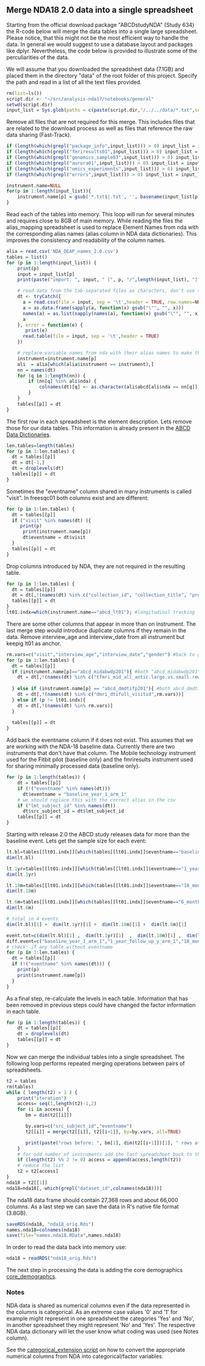 ## Merge NDA18 2.0 data into a single spreadsheet

Starting from the official download package "ABCDstudyNDA" (Study 634) the R-code below will merge the data tables into a single large spreadsheet. Please notice, that this might not be the most efficient way to handle the data. In general we would suggest to use a database layout and packages like dplyr. Nevertheless, the code below is provided to illustrate some of the perculiarities of the data.

We will assume that you downloaded the spreadsheet data (7.1GB) and placed them in the directory "data" of the root folder of this project. Specify the path and read in a list of all the text files provided.

```r
rm(list=ls())
script.dir <- "~/src/analysis-nda17/notebooks/general"
setwd(script.dir)
input_list = Sys.glob(paths = c(paste(script.dir,"/../../data/*.txt",sep="")))
```

Remove all files that are not required for this merge. This includes files that are related to the download process as well as files that reference the raw data sharing (Fast-Track).

```r
if (length(which(grepl("package_info",input_list))) > 0) input_list = input_list[-which(grepl("package_info",input_list))]
if (length(which(grepl("fmriresults01",input_list))) > 0) input_list = input_list[-which(grepl("fmriresults01",input_list))]
if (length(which(grepl("genomics_sample03",input_list))) > 0) input_list = input_list[-which(grepl("genomics_sample03",input_list))]
if (length(which(grepl("aurora01",input_list))) > 0) input_list = input_list[-which(grepl("aurora01",input_list))]
if (length(which(grepl("omics_experiments",input_list))) > 0) input_list = input_list[-which(grepl("omics_experiments",input_list))]
if (length(which(grepl("errors",input_list))) > 0) input_list = input_list[-which(grepl("errors",input_list))]

instrument.name=NULL
for(p in 1:length(input_list)){
    instrument.name[p] = gsub('*.txt$|.txt', '', basename(input_list[p])) 
}
```

Read each of the tables into memory. This loop will run for several minutes and requires close to 8GB of main memory. While reading the files the alias_mapping spreadsheet is used to replace Element Names from nda with the corresponding alias names (alias column in NDA data dictionaries). This improves the consistency and readability of the column names.

```r
alia = read.csv('NDA_DEAP_names_2.0.csv')
tables = list()
for (p in 1:length(input_list)) {
    print(p)
    input = input_list[p]
    print(paste("import: ", input, " [", p, "/",length(input_list), "]", sep=""))

    # read data from the tab-separated files as characters, don't use the usual comment character (can be in second row of item description)
    dt <- tryCatch({
      a = read.csv(file = input, sep = '\t',header = TRUE, row.names=NULL, comment.char = "", quote="", check.names=FALSE)
      a = as.data.frame(sapply(a, function(x) gsub("\"", "", x)))
      names(a) = as.list(sapply(names(a), function(x) gsub("\"", "", x)))
      a
    }, error = function(e) {
       print(e)
      read.table(file = input, sep = '\t',header = TRUE)
    })

    # replace variable names from nda with their alias names to make them more like ABCD
    instrument=instrument.name[p]
    ali  = alia[which(alia$instrument == instrument),]
    nn = names(dt)
    for (q in 1:length(nn)) {
        if (nn[q] %in% ali$nda) {
            colnames(dt)[q] <- as.character(ali$abcd[ali$nda == nn[q]])
        }
    }
    tables[[p]] = dt
}
```

The first row in each spreadsheet is the element description. Lets remove those for our data tables. This information is already present in the [ABCD Data Dictionaries](https://ndar.nih.gov/data_dictionary.html?source=ABCD%2BRelease%2B2.0&submission=ALL).
```r
len.tables=length(tables)
for (p in 1:len.tables) {
  dt = tables[[p]]
  dt = dt[-1,]
  dt = droplevels(dt)
  tables[[p]] = dt
}
```

Sometimes the "eventname" column shared in many instruments is called "visit". In freesqc01 both columns exist and are different:
```r
for (p in 1:len.tables) {
  dt = tables[[p]]
  if ("visit" %in% names(dt) ){
     print(p)
      print(instrument.name[p])
      dt$eventname = dt$visit
  }
  tables[[p]] = dt
}
```

Drop columns introduced by NDA, they are not required in the resulting table.

```r
for (p in 1:len.tables) {
  dt = tables[[p]]
  dt = dt[,!(names(dt) %in% c("collection_id", "collection_title", "promoted_subjectkey", "subjectkey", "study_cohort_name"))]
  tables[[p]] = dt
}
lt01.indx=which(instrument.name=="abcd_lt01"); #longitudinal tracking
```

There are some other columns that appear in more than on instrument. The last merge step would introduce duplicate columns if they remain in the data. Remove interview_age and interview_date from all instrument but keepig lt01 as anchor.

```r
rm.vars=c("visit","interview_age","interview_date","gender") #back to gender again
for (p in 1:len.tables) {
  dt = tables[[p]]
  if (instrument.name[p]=="abcd_midabwdp201"){ #both "abcd_midabwdp201" and "abcd_midabwdp01" have the same variables (same values), delete one;
    dt = dt[,!(names(dt) %in% c("tfmri_mid_all_antic.large.vs.small.reward_beta_cort.destrieux_g.front.inf.orbital.rh",rm.vars))]
   
  } else if (instrument.name[p] == "abcd_dmdtifp201"){ #both abcd_dmdtifp101 and abcd_dmdtifp201 have the same variable, delete one;
    dt = dt[,!(names(dt) %in% c("dmri_dtifull_visitid",rm.vars))]
  } else if (p != lt01.indx){
    dt = dt[,!(names(dt) %in% rm.vars)] 
  }
  
  tables[[p]] = dt
}
```

Add back the eventname column if it does not exist. This assumes that we are working with the NDA-18 baseline data. Currently there are two instruments that don't have that column. The Mobile technology instrument used for the Fitbit pilot (baseline only) and the fmriresults instrument used for sharing minimally processed data (baseline only).
```r
for (p in 1:length(tables)) {
    dt = tables[[p]]
    if (!("eventname" %in% names(dt))) 
      dt$eventname = "baseline_year_1_arm_1"
    # we should replace this with the correct alias in the csv
    if ("lmt_subject_id" %in% names(dt))
      dt$src_subject_id = dt$lmt_subject_id
    tables[[p]] = dt
}
```

Starting with release 2.0 the ABCD study releases data for more than the baseline event. Lets get the sample size for each event:
```r
lt.bl=tables[[lt01.indx]][which(tables[[lt01.indx]]$eventname=="baseline_year_1_arm_1"),]
dim(lt.bl)

lt.1yr=tables[[lt01.indx]][which(tables[[lt01.indx]]$eventname=="1_year_follow_up_y_arm_1"),]
dim(lt.1yr)

lt.18m=tables[[lt01.indx]][which(tables[[lt01.indx]]$eventname=="18_month_follow_up_arm_1"),]
dim(lt.18m)

lt.6m=tables[[lt01.indx]][which(tables[[lt01.indx]]$eventname=="6_month_follow_up_arm_1"),]
dim(lt.6m)

# total in 4 events
dim(lt.bl)[1] +  dim(lt.1yr)[1] +  dim(lt.18m)[1] +  dim(lt.6m)[1]

event.tot=c(dim(lt.bl)[1] ,  dim(lt.1yr)[1]  ,  dim(lt.18m)[1] ,  dim(lt.6m)[1])
diff.event=c("baseline_year_1_arm_1","1_year_follow_up_y_arm_1","18_month_follow_up_arm_1","6_month_follow_up_arm_1")
# check: if any table without eventname 
for (p in 1:len.tables) {
  dt = tables[[p]]
  if (!("eventname" %in% names(dt))) {
    print(p)
    print(instrument.name[p])
  }
}
```

As a final step, re-calculate the levels in each table. Information that has been removed in previous steps could have changed the factor information in each table.
```r
for (p in 1:length(tables)) {
    dt = tables[[p]]
    dt = droplevels(dt)
    tables[[p]] = dt
}
```

Now we can merge the individual tables into a single spreadsheet. The following loop performs repeated merging operations between pairs of  spreadsheets.

```r
t2 = tables
rm(tables)
while ( length(t2) > 1 ) {
    print("iteration")
    access= seq(1,length(t2)-1,2)
    for (i in access) {
       bm = dim(t2[[i]])

       by.vars=c("src_subject_id","eventname")
       t2[[i]] = merge(t2[[i]], t2[[i+1]], by=by.vars, all=TRUE)

       print(paste("rows before: ", bm[1], dim(t2[[i+1]])[1], " rows after: ",dim(t2[[i]])[1], "indices: ",i,i+1," columns: ",bm[2],"+",dim(t2[[i+1]])[2], " = ",dim(t2[[i]])[2]))
    }
    # for odd number of instruments add the last spreadsheet back to the list
    if (length(t2) %% 2 != 0) access = append(access,length(t2))
    # reduce the list
    t2 = t2[access]
}
nda18 = t2[[1]]
nda18=nda18[,-which(grepl("dataset_id",colnames(nda18)))]
```
The nda18 data frame should contain 27,368 rows and about 66,000 columns. As a last step we can save the data in R's native file format (3.8GB).

```r
saveRDS(nda18, "nda18_orig.Rds")
names.nda18=colnames(nda18)
save(file="names.nda18.RData",names.nda18)
```

In order to read the data back into memory use:
```r
nda18 = readRDS("nda18_orig.Rds")
```

The next step in processing the data is adding the core demographics [core_demographcs](../derived/core_demographics.md).

### Notes

NDA data is shared as numerical columns even if the data represented in the columns is categorical. As an extreme case values '0' and '1' for example might represent in one spreadsheet the categories 'Yes' and 'No', in another spreadsheet they might represent 'No' and 'Yes'. The respective NDA data dictionary will let the user know what coding was used (see Notes column).

See the [categorical_extension script](categorical_extension.md) on how to convert the appropriate numerical columns from NDA into categorical/factor variables.

